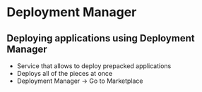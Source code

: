 # Deployment Manager

## Deploying applications using Deployment Manager

* Service that allows to deploy prepacked applications
* Deploys all of the pieces at once
* Deployment Manager -> Go to Marketplace
